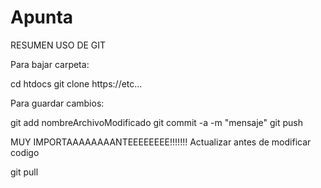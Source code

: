 # Apunta

RESUMEN USO DE GIT

Para bajar carpeta:

  cd htdocs 
  git clone  https://etc...



Para guardar cambios:

  git add nombreArchivoModificado
  git commit -a -m "mensaje"
  git push
  
  
MUY IMPORTAAAAAAAANTEEEEEEEE!!!!!!!  Actualizar antes de modificar codigo

  git pull
